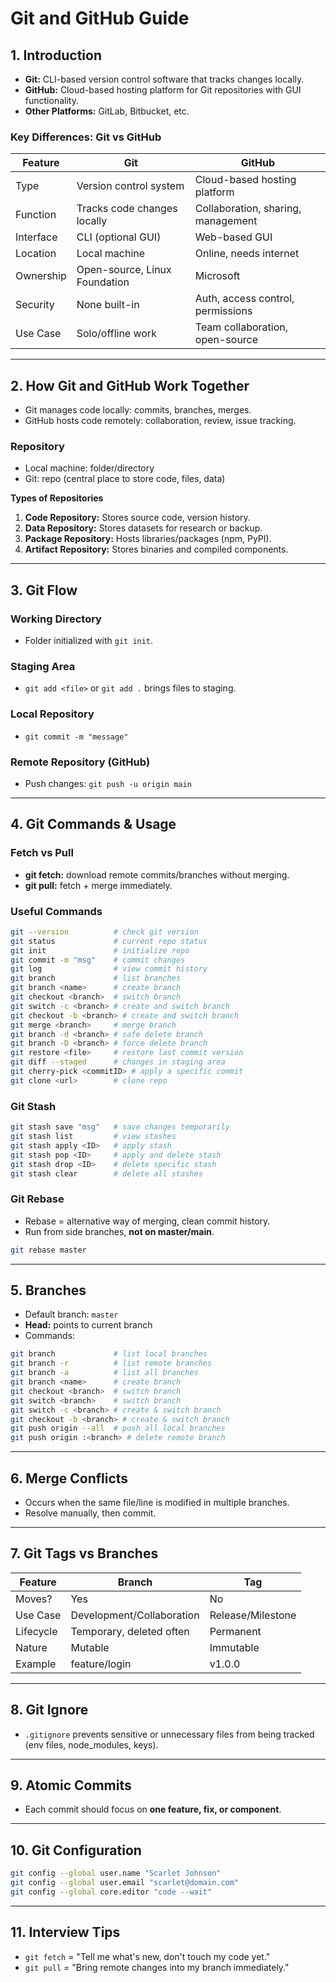 # Git and GitHub Guide

## 1. Introduction
- **Git:** CLI-based version control software that tracks changes locally.
- **GitHub:** Cloud-based hosting platform for Git repositories with GUI functionality.
- **Other Platforms:** GitLab, Bitbucket, etc.

### Key Differences: Git vs GitHub
| Feature       | Git                           | GitHub                              |
|---------------|-------------------------------|-------------------------------------|
| Type          | Version control system        | Cloud-based hosting platform        |
| Function      | Tracks code changes locally   | Collaboration, sharing, management |
| Interface     | CLI (optional GUI)            | Web-based GUI                       |
| Location      | Local machine                 | Online, needs internet              |
| Ownership     | Open-source, Linux Foundation | Microsoft                           |
| Security      | None built-in                 | Auth, access control, permissions  |
| Use Case      | Solo/offline work             | Team collaboration, open-source    |

---

## 2. How Git and GitHub Work Together
- Git manages code locally: commits, branches, merges.
- GitHub hosts code remotely: collaboration, review, issue tracking.

### Repository
- Local machine: folder/directory
- Git: repo (central place to store code, files, data)

**Types of Repositories**
1. **Code Repository:** Stores source code, version history.
2. **Data Repository:** Stores datasets for research or backup.
3. **Package Repository:** Hosts libraries/packages (npm, PyPI).
4. **Artifact Repository:** Stores binaries and compiled components.

---

## 3. Git Flow

### Working Directory
- Folder initialized with `git init`.

### Staging Area
- `git add <file>` or `git add .` brings files to staging.

### Local Repository
- `git commit -m "message"`

### Remote Repository (GitHub)
- Push changes: `git push -u origin main`

---

## 4. Git Commands & Usage

### Fetch vs Pull
- **git fetch:** download remote commits/branches without merging.
- **git pull:** fetch + merge immediately.

### Useful Commands
```bash
git --version          # check git version
git status             # current repo status
git init               # initialize repo
git commit -m "msg"    # commit changes
git log                # view commit history
git branch             # list branches
git branch <name>      # create branch
git checkout <branch>  # switch branch
git switch -c <branch> # create and switch branch
git checkout -b <branch> # create and switch branch
git merge <branch>     # merge branch
git branch -d <branch> # safe delete branch
git branch -D <branch> # force delete branch
git restore <file>     # restore last commit version
git diff --staged      # changes in staging area
git cherry-pick <commitID> # apply a specific commit
git clone <url>        # clone repo
```

### Git Stash
```bash
git stash save "msg"   # save changes temporarily
git stash list         # view stashes
git stash apply <ID>   # apply stash
git stash pop <ID>     # apply and delete stash
git stash drop <ID>    # delete specific stash
git stash clear        # delete all stashes
```

### Git Rebase
- Rebase = alternative way of merging, clean commit history.
- Run from side branches, **not on master/main**.
```bash
git rebase master
```

---

## 5. Branches
- Default branch: `master`
- **Head:** points to current branch
- Commands:
```bash
git branch             # list local branches
git branch -r          # list remote branches
git branch -a          # list all branches
git branch <name>      # create branch
git checkout <branch>  # switch branch
git switch <branch>    # switch branch
git switch -c <branch> # create & switch branch
git checkout -b <branch> # create & switch branch
git push origin --all  # push all local branches
git push origin :<branch> # delete remote branch
```

---

## 6. Merge Conflicts
- Occurs when the same file/line is modified in multiple branches.
- Resolve manually, then commit.

---

## 7. Git Tags vs Branches
| Feature       | Branch                          | Tag                  |
|---------------|---------------------------------|--------------------|
| Moves?        | Yes                             | No                 |
| Use Case      | Development/Collaboration       | Release/Milestone  |
| Lifecycle     | Temporary, deleted often        | Permanent          |
| Nature        | Mutable                          | Immutable          |
| Example       | feature/login                    | v1.0.0             |

---

## 8. Git Ignore
- `.gitignore` prevents sensitive or unnecessary files from being tracked (env files, node_modules, keys).

---

## 9. Atomic Commits
- Each commit should focus on **one feature, fix, or component**.

---

## 10. Git Configuration
```bash
git config --global user.name "Scarlet Johnson"
git config --global user.email "scarlet@domain.com"
git config --global core.editor "code --wait"
```

---

## 11. Interview Tips
- `git fetch` = "Tell me what's new, don't touch my code yet."  
- `git pull` = "Bring remote changes into my branch immediately."

